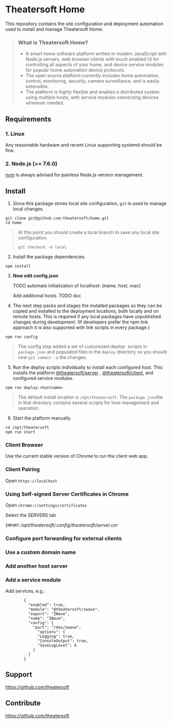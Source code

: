 # Theatersoft Home
This repository contains the site configuration and deployment automation used to install and manage Theatersoft Home.

> ### What is Theatersoft Home?
> * A smart home software platform written in modern JavaScript with Node.js servers, web browser clients with touch enabled UI for controlling all aspects of your home, and device service modules for popular home automation device protocols.
>* The open source platform currently includes home automation, control, monitoring, security, camera surveillance, and is easily extensible.
>* The platform is highly flexible and enables a distributed system using multiple hosts, with service modules connecting devices wherever needed.

## Requirements
### 1. **Linux**
 Any reasonable hardware and recent Linux supporting systemd should be fine.
### 2. **Node.js (>= 7.6.0)**

 [nvm](https://github.com/creationix/nvm) is always advised for painless Node.js version management.

## Install
1. Since this package stores local site configuration, `git` is used to manage local changes.
```
git clone git@github.com:theatersoft/home.git
cd home
```

> At this point you should create a local branch to save any local site configuration.
> ```
> git checkout -b local
> ```

2. Install the package dependencies.
```
npm install
```

3. **Now edit config.json**

    TODO automate initialization of localhost: {name, host, mac}

    Add additional hosts. TODO doc



4. The next step packs and stages the installed packages so they can be copied and installed to the deployment locations, both locally and on remote hosts. This is required if any local packages have unpublished changes during development. (If developers prefer the npm link approach it is also supported with link scripts in every package.)

```
npm run config
```

> The config step added a set of customized deploy-<host> scripts in `package.json` and populated files in the `deploy` directory so you should now `git commit -a` the changes.

5. Run the deploy scripts individually to install each configured host. This installs the platform [@theatersoft/server](https://www.npmjs.com/package/@theatersoft/server) , [@theatersoft/client](https://www.npmjs.com/package/@theatersoft/client), and configured service modules.

```
npm run deploy-<hostname>
```
> The default install location is `/opt/theatersoft`. The `package.json`file in that directory contains several scripts for host management and operation.

6. Start the platform manually.
```
cd /opt/theatersoft
npm run start
```

### Client Browser
Use the current stable version of Chrome to run the client web app.

### Client Pairing
Open `https://localhost`

### Using Self-signed Server Certificates in Chrome
Open `chrome://settings/certificates`

Select the SERVERS tab

`IMPORT` */opt/theatersoft/.config/theatersoft/server.cer*

### Configure port forwarding for external clients

### Use a custom domain name

### Add another host server

### Add a service module

Add services, e.g.:
```
        {
          "enabled": true,
          "module": "@theatersoft/zwave",
          "export": "ZWave",
          "name": "ZWave",
          "config": {
            "port": "/dev/zwave",
              "options": {
              "Logging": true,
              "ConsoleOutput": true,
              "SaveLogLevel": 6
            }
          }
        }
```

## Support
https://github.com/theatersoft

## Contribute
https://github.com/theatersoft